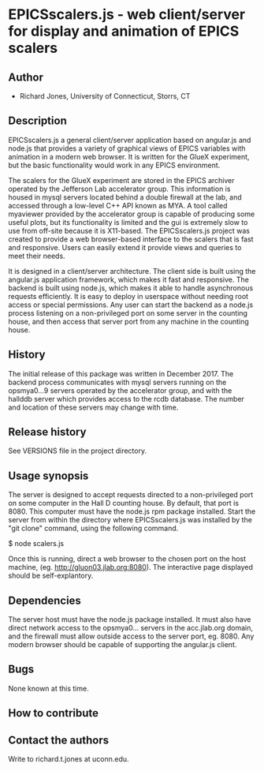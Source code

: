# EPICSscalers.js - web client/server for display and animation of EPICS scalers

## Author

* Richard Jones, University of Connecticut, Storrs, CT

## Description

EPICSscalers.js a general client/server application based on 
angular.js and node.js that provides a variety of graphical views
of EPICS variables with animation in a modern web browser. It
is written for the GlueX experiment, but the basic functionality
would work in any EPICS environment.

The scalers for the GlueX experiment are stored in the EPICS archiver
operated by the Jefferson Lab accelerator group. This information is
housed in mysql servers located behind a double firewall at the lab,
and accessed through a low-level C++ API known as MYA. A tool called
myaviewer provided by the accelerator group is capable of producing
some useful plots, but its functionality is limited and the gui is 
extremely slow to use from off-site because it is X11-based. The
EPICSscalers.js project was created to provide a web browser-based
interface to the scalers that is fast and responsive. Users can
easily extend it provide views and queries to meet their needs.

It is designed in a client/server architecture. The client side is
built using the angular.js application framework, which makes it
fast and responsive. The backend is built using node.js, which
makes it able to handle asynchronous requests efficiently. It is
easy to deploy in userspace without needing root access
or special permissions. Any user can start the backend as a
node.js process listening on a non-privileged port on some server
in the counting house, and then access that server port from any
machine in the counting house.

## History

The initial release of this package was written in December 2017.
The backend process communicates with mysql servers running on the
opsmya0...9 servers operated by the accelerator group, and with the
hallddb server which provides access to the rcdb database. The number
and location of these servers may change with time.

## Release history

See VERSIONS file in the project directory.

## Usage synopsis

The server is designed to accept requests directed to a non-privileged
port on some computer in the Hall D counting house. By default, that
port is 8080. This computer must have the node.js rpm package installed.
Start the server from within the directory where EPICSscalers.js was
installed by the "git clone" command, using the following command.

  $ node scalers.js

Once this is running, direct a web browser to the chosen port on the
host machine, (eg. http://gluon03.jlab.org:8080). The interactive page
displayed should be self-explantory.

## Dependencies

The server host must have the node.js package installed. It must also
have direct network access to the opsmya0... servers in the acc.jlab.org
domain, and the firewall must allow outside access to the server port,
eg. 8080. Any modern browser should be capable of supporting the
angular.js client.

## Bugs

None known at this time.

## How to contribute

## Contact the authors

Write to richard.t.jones at uconn.edu.
